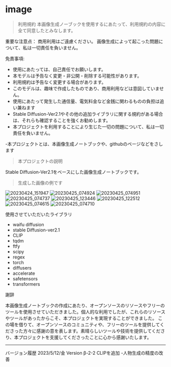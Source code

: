 # image

>利用規約
本画像生成ノーブックを使用するにあたって、利用規約の内容に全て同意したとみなします。

重要な注意点： 商用利用はご遠慮ください。 画像生成によって起こった問題について、私は一切責任を負いません。

免責事項:

* 使用にあたっては、自己責任でお願いします。
* 本モデルは予告なく変更・非公開・削除する可能性があります。
* 利用規約は予告なく変更する場合があります。
* このモデルは、趣味で作成したものであり、商用利用などは意図していません。
* 使用にあたって発生した通信量、電気料金など金銭に関わるものの負担は追い兼ねます
* Stable Diffusion-Ver2.1やその他の追加ライブラリに関する規約がある場合は、それらも確認することを強くお勧めします。
* 本プロジェクトを利用することにより生じた一切の問題について、私は一切責任を負いません。

-本プロジェクトとは、本画像生成ノートブックや、githubのページなどをさします

>本プロジェクトの説明
>
Stable Diffusion-Ver2.1をベースにした画像生成ノートブックです。

>生成した画像の例です


![20230424_151947](https://github.com/suzukimain/image/assets/131413573/c9e45d4a-3e65-4d00-9958-15f5713884a0)
![20230425_074924](https://github.com/suzukimain/image/assets/131413573/4cf3410a-99c5-4247-87eb-dd19535eb4e2)
![20230425_074951](https://github.com/suzukimain/image/assets/131413573/a7248abc-3d19-45f0-b05a-1e9c665cc6a8)
![20230425_074737](https://github.com/suzukimain/image/assets/131413573/9a3e2172-eed8-43f5-85d3-babbbbe01a90)
![20230425_123446](https://github.com/suzukimain/image/assets/131413573/8df5793a-0eea-4179-8d54-946fb69d5a85)
![20230425_122512](https://github.com/suzukimain/image/assets/131413573/ff577a7d-45e7-4844-aa98-4621a880278d)
![20230425_074615](https://github.com/suzukimain/image/assets/131413573/4d97361b-268f-44b3-808e-0c036360d48f)
![20230425_074710](https://github.com/suzukimain/image/assets/131413573/d5d67630-e67d-4bff-ab4c-6771e0f01079)



使用させていただいたライブラリ
* waifu diffusion
* stable Diffusion-ver2.1
* CLIP
* tqdm
* ftfy
* scipy
* regex
* torch
* diffusers
* accelerate
* safetensors
* transformers

謝辞

本画像生成ノートブックの作成にあたり、オープンソースのリソースやフリーのツールを使用させていただきました。個人的な利用でしたが、これらのリソースやツールがあったからこそ、本プロジェクトを実現することができました。 この場を借りて、オープンソースのコミュニティや、フリーのツールを提供してくださった方々に感謝の意を表します。素晴らしいツールや技術を提供してくださり、本プロジェクトを支援してくださったことに心から感謝いたします。



-----
バージョン履歴
2023/5/12/金 Version β-2-2  CLIPを追加 -人物生成の精度の改善
